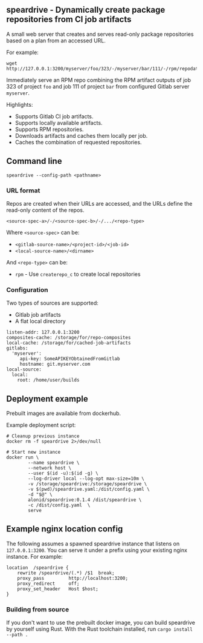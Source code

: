 ## speardrive - Dynamically create package repositories from CI job artifacts

A small web server that creates and serves read-only package repositories
based on a plan from an accessed URL.

For example:

```
wget http://127.0.0.1:3200/myserver/foo/323/-/myserver/bar/111/-/rpm/repodata/repomd.xml
```

Immediately serve an RPM repo combining the RPM artifact outputs of job 323 of
project `foo` and job 111 of project `bar` from configured Gitlab server
`myserver`.


Highlights:

* Supports Gitlab CI job artifacts.
* Supports locally available artifacts.
* Supports RPM repositories.
* Downloads artifacts and caches them locally per job.
* Caches the combination of requested repositories.


## Command line

```
speardrive --config-path <pathname>
```

### URL format

Repos are created when their URLs are accessed, and the URLs define the read-only
content of the repos.

`<source-spec-a>/-/<source-spec-b>/-/.../<repo-type>`

Where `<source-spec>` can be:

* `<gitlab-source-name>/<project-id>/<job-id>`
* `<local-source-name>/<dirname>`

And `<repo-type>` can be:

* `rpm` - Use `createrepo_c` to create local repositories


### Configuration

Two types of sources are supported:

 * Gitlab job artifacts
 * A flat local directory

```
listen-addr: 127.0.0.1:3200
composites-cache: /storage/for/repo-composites
local-cache: /storage/for/cached-job-artifacts
gitlabs:
  'myserver':
     api-key: SomeAPIKEYObtainedFromGitlab
     hostname: git.myserver.com
local-source:
  local:
    root: /home/user/builds
```

## Deployment example

Prebuilt images are available from dockerhub.

Example deployment script:
```
# Cleanup previous instance
docker rm -f speardrive 2>/dev/null

# Start new instance
docker run \
        --name speardrive \
        --network host \
        --user $(id -u):$(id -g) \
        --log-driver local --log-opt max-size=10m \
        -v /storage/speardrive:/storage/speardrive \
        -v $(pwd)/speardrive.yaml:/dist/config.yaml \
        -d "$@" \
        alonid/speardrive:0.1.4 /dist/speardrive \
        -c /dist/config.yaml  \
        serve
```

## Example nginx location config

The following assumes a spawned speardrive instance that listens on
`127.0.0.1:3200`. You can serve it under a prefix using your existing nginx
instance. For example:

```
location  /speardrive {
    rewrite /speardrive/(.*) /$1  break;
    proxy_pass         http://localhost:3200;
    proxy_redirect     off;
    proxy_set_header   Host $host;
}
```


### Building from source

If you don't want to use the prebuilt docker image, you can build speardrive by
yourself using Rust. With the Rust toolchain installed, run `cargo install
--path .`
